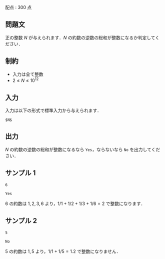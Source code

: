 配点 : $300$ 点

問題文
-----

正の整数 $N$ が与えられます．$N$ の約数の逆数の総和が整数になるか判定してください．

制約
-----

- 入力は全て整数
- $2 \leq N \leq 10^{12}$

入力
-----

入力は以下の形式で標準入力から与えられます．

```md:
$N$
```

出力
-----

$N$ の約数の逆数の総和が整数になるなら `Yes`，ならないなら `No` を出力してください．

サンプル 1
-----

```入力
6
```

```出力
Yes
```

$6$ の約数は $1, 2, 3, 6$ より，$1/1 + 1/2 + 1/3 + 1/6 = 2$ で整数になります．

サンプル 2
-----

```入力
5
```

```出力
No
```

$5$ の約数は $1, 5$ より，$1/1 + 1/5 = 1.2$ で整数になりません．
